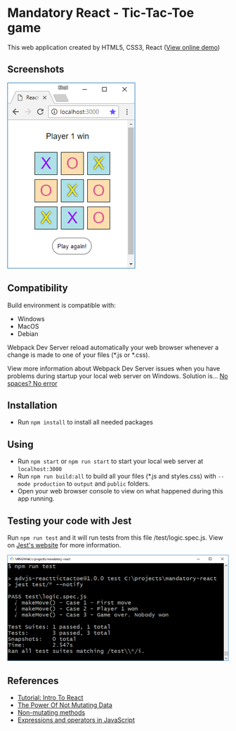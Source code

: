 # Mandatory React - Tic-Tac-Toe game
This web application created by HTML5, CSS3, React ([View online demo](https://nguyenkhois.github.io/mandatory-react/public/index.html))

## Screenshots
![Screenshot - App](src/images/screenshot.png)

## Compatibility
Build environment is compatible with:
* Windows
* MacOS
* Debian

Webpack Dev Server reload automatically your web browser whenever a change is made to one of your files (*.js or *.css).

View more information about Webpack Dev Server issues when you have problems during startup your local web server on Windows. Solution is... [No spaces? No error](https://github.com/webpack/webpack-dev-server/issues/1373)

## Installation
* Run `npm install` to install all needed packages

## Using
* Run `npm start` or `npm run start` to start your local web server at `localhost:3000`
* Run `npm run build:all` to build all your files (*.js and styles.css) with `--mode production` to `output` and `public` folders.
* Open your web browser console to view on what happened during this app running.

## Testing your code with Jest
Run `npm run test` and it will run tests from this file /test/logic.spec.js. View on [Jest's website](https://facebook.github.io/jest/) for more information.

![Screenshot - Test](src/images/screenshot-test.png)

## References
* [Tutorial: Intro To React](https://reactjs.org/tutorial/tutorial.html)
* [The Power Of Not Mutating Data](https://reactjs.org/docs/optimizing-performance.html#the-power-of-not-mutating-data)
* [Non-mutating methods](https://developer.mozilla.org/en-US/docs/Web/JavaScript/Reference/Global_Objects/Array/prototype#Accessor_methods)
* [Expressions and operators in JavaScript](https://developer.mozilla.org/en-US/docs/Web/JavaScript/Reference/Operators)